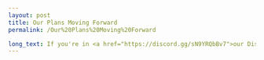 ```yaml
---
layout: post
title: Our Plans Moving Forward
permalink: /Our%20Plans%20Moving%20Forward

long_text: If you're in <a href="https://discord.gg/sN9YRQbBv7">our Discord server</a>, you've most likely already heard the big news – <strong>Faithful 32x now has <u>all</u> textures for Java Edition 1.18 <i>and</i> 1.19!</strong> That means Faithful 32x for these versions is now fully complete. There's still a few things to do before release though, and we thought we would take the time to outline them in this post, as well as share our plans following the full release of the pack.<br><br><br><strong>On release</strong><br><br>First, let's talk about Bedrock Edition. While our artists have been exceptionally productive working to help get Faithful 32x for this version of the game done recently (thank you!), not all textures have been done just yet. This is mainly due to Bedrock having a whole lot of UI textures, which greatly inflates the texture count compared to Java.<br>Our plan right now is to release the Bedrock pack alongside the Java one, with all the same updates it has received, but as a pre-release instead of a full release. More about what that means exactly later.<br>Additionally, Education Edition-exclusive textures will not be included in the main Bedrock pack, at least not strictly before the release.<br><br>As for legacy Java version support, Faithful 32x is planned to support all versions from 1.4 to 1.19, as well as Beta 1.7.3. We're choosing not to explicitly support Beta 1.8 through release 1.3 to save ourselves some work, since the pack format barely changed between these versions and therefore the 1.4 pack will work well in most use cases.<br><br><br><strong>After release</strong><br><br>Moving on towards the future, after Java's full release we intend to restore a regular update schedule and release updates every month.<br>All fully complete packs (i.e. the ones that have all textures from their respective version) will be called Releases and be put out in a single website post.<br>Packs that still have some missing textures will be grouped into a separate post, will be called Pre-releases and branded accordingly. This isn't just limited to Bedrock for the time being, but also legacy Java versions with special textures that are unable to be backported from newer versions – for example the boat entity in release 1.8 and below. Pre-releases will also release at the same time as regular Releases.<br>Packs for snapshots of upcoming Minecraft versions are going to be separate from both of these and have a dedicated post. These will most likely be put out more frequently during the snapshot phase than the regular releases.<br><br>Finally, about the long-awaited Programmer Art pack&#58; It will be started and submissions for it will be allowed <u>only after</u> all packs for all versions and editions of the regular Jappa Faithful 32x are 100% complete. Guidelines for Faithful Programmer Art will also be made, but expect them to be mostly identical to the existing Jappa ones, just with minor changes and additions.<br><br>It's worth mentioning that none of this applies to Faithful 64x or Classic Faithful. Those will carry on with their existing release schemes for the foreseeable future.<br><br>Well, that's all from us for today. We hope this made our plans clear and see you on Faithful 32x's release day!
---
```

